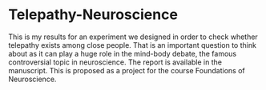 # Telepathy-Neuroscience
This is my results for an experiment we designed in order to check whether telepathy exists among close people. That is an important question to think about as it can play a huge role in the mind-body debate, the famous controversial topic in neuroscience. The report is available in the manuscript. This is proposed as a project for the course Foundations of Neuroscience.
